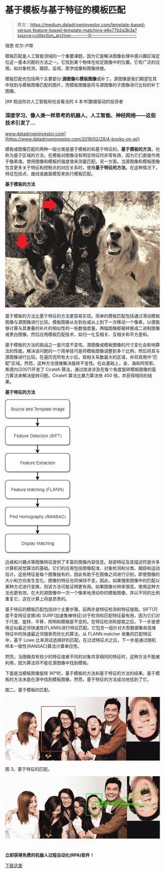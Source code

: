 # 基于模板与基于特征的模板匹配

> 原文：<https://medium.datadriveninvestor.com/template-based-versus-feature-based-template-matching-e6e77b2a3b3a?source=collection_archive---------0----------------------->

瑞恩·尼尔·卢斯

模板匹配是人工智能领域的一个重要课题，因为它是解决图像处理中感兴趣区域定位这一基本问题的方法之一。它找到某个物体在给定图像中的位置。它有广泛的应用，如对象检测，跟踪，监视，医学成像和图像拼接。

模板匹配也包括两个主要部分:**源图像**和**模板图像**或补丁。源图像是我们期望在其中找到与模板图像匹配的图片，而模板图像是将与源图像的子图像进行比较的补丁图像。

[](https://www.datadriveninvestor.com/2019/02/28/4-books-on-ai/) [## 挑战你对人工智能和社会看法的 4 本书|数据驱动的投资者

### 深度学习、像人类一样思考的机器人、人工智能、神经网络——这些技术引发了…

www.datadriveninvestor.com](https://www.datadriveninvestor.com/2019/02/28/4-books-on-ai/) 

模板或图像匹配的两种一般分类是基于模板的和基于特征的。**基于模板的方法**，也称为基于区域的方法，在模板对图像没有明显特征时非常有效，因为它们直接作用于像素值。使用图像和模板的强度值来测量匹配。另一方面，当源图像和模板图像包含更多关于特征和控制点的对应关系时，使用**基于特征的方法**。在这种情况下，特征包括点、曲线或曲面模型来执行模板匹配。

**基于模板的方法**

![](img/dbd11fb91f5f343791c04d941ddc978d.png)

基于模板的方法比基于特征的方法更容易实现。简单的模板匹配包括通过滑动模板图像与源图像进行比较。模板图像从左到右或从上到下一次移动一个像素，以便能够计算与其重叠的补片的相似性的一些数值度量。两幅图像都被转换成二进制图像或黑白图像，然后应用模板匹配技术，如归一化互相关、互相关和平方差和。

基于模板的方法的挑战之一是尺度不变性。源图像或模板图像的尺寸变化会影响算法的性能。解决该问题的一个简单技巧是将模板图像调整到多个比例，然后将其与源图像进行比较。在遍历完所有大小后，取相关系数最大的区域，并将其用作“匹配”区域。然而，这种方法很难解决旋转不变性。在此基础上，金、海和阿劳若、希德内(2007)开发了 Ciratefi 算法，通过改进涉及在每个角度旋转模板图像的蛮力算法来解决旋转问题。Ciratefi 算法比暴力算法快 400 倍，并获得相同的结果。

**基于特征的方法**

![](img/ca353976213360874c3b3fe26b77f48d.png)

边缘和兴趣点等图像特征提供了丰富的图像内容信息。局部特征及其描述符是许多计算机视觉算法的基础。它们的应用包括图像配准、对象检测和分类、跟踪和运动估计。这些特征是每个图像独有的，因此有助于在图像之间进行识别。即使图像的大小和方向发生变化，图像的特征也将保持不变，因此，如果搜索图像中的匹配以某种方式进行变换，则该方法可能证明更有用。如果图像分辨率很高，使用这种方法也更有效。在大的源图像中一次一个像素地滑动你的模板图像，并以不同的比例重复它，这在计算上将是昂贵的。

基于特征的模板匹配包括四个主要步骤。前两步是特征检测和特征提取。SIFT(尺度不变特征变换)和 SURF(加速鲁棒特征)对于检测和匹配特征最有用，因为它们对于尺度、旋转、平移、照明和模糊是不变的。在特征检测和提取之后，下一步是使用近似最近邻快速库(FLANN)进行特征匹配。它包含一组针对大型数据集和高维特征中的快速最近邻搜索而优化的算法。从 FLANN matcher 收集的匹配特征中，基于 Lowe 比率测试选择好的匹配。在过滤特征点之后，下一步是通过随机样本一致性(RANSAC)算法计算单应性。

然而，当图像具有较少的特征或者不同的对象共享相同的特征时，这种方法不能被利用，因为算法将不能在源图像中找到模板。

下面是当模板图像旋转 90°时，基于模板的方法和基于特征的方法的结果。基于模板的方法未能在源中找到模板图像，然而，基于特征的方法成功地找到了它。

图二。基于模板的匹配。

![](img/f6aa62bf4a375cd04c0016fc8253f563.png)

图 3。基于特征的匹配。

![](img/13e728a5a8446939e95ab85c10c8c428.png)

#

**立即获得免费的机器人过程自动化(RPA)软件！**

[下载这里](https://www.raxsuite.com/freedownload?utm_source=Medium%20Post&utm_medium=medium&utm_campaign=medium_footer)